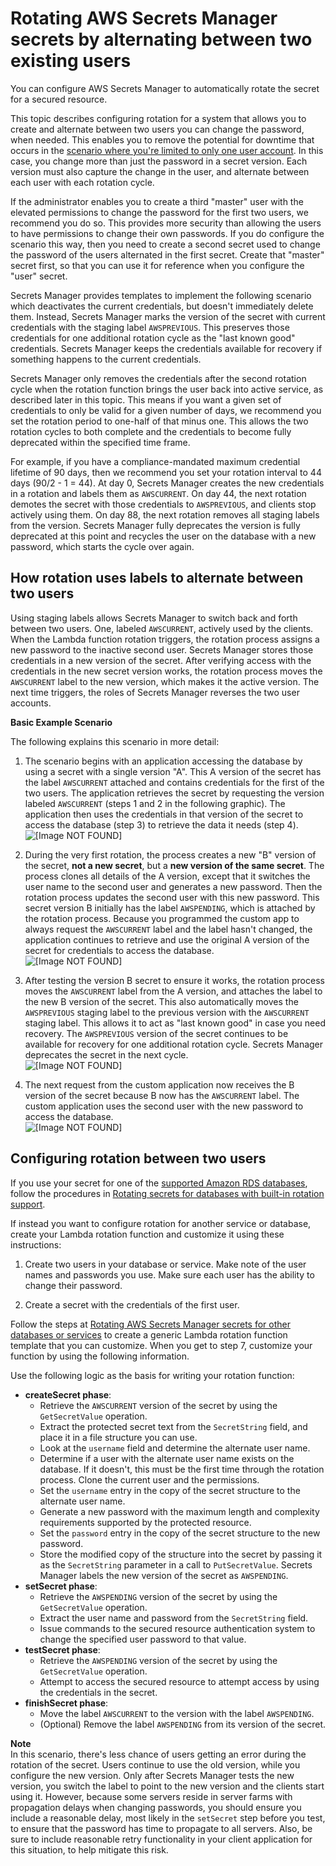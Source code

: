 # Rotating AWS Secrets Manager secrets by alternating between two existing users<a name="rotating-secrets-two-users"></a>

You can configure AWS Secrets Manager to automatically rotate the secret for a secured resource\. 

This topic describes configuring rotation for a system that allows you to create and alternate between two users you can change the password, when needed\. This enables you to remove the potential for downtime that occurs in the [scenario where you're limited to only one user account](rotating-secrets-one-user-one-password.md)\. In this case, you change more than just the password in a secret version\. Each version must also capture the change in the user, and alternate between each user with each rotation cycle\.

If the administrator enables you to create a third "master" user with the elevated permissions to change the password for the first two users, we recommend you do so\. This provides more security than allowing the users to have permissions to change their own passwords\. If you do configure the scenario this way, then you need to create a second secret used to change the password of the users alternated in the first secret\. Create that "master" secret first, so that you can use it for reference when you configure the "user" secret\.

Secrets Manager provides templates to implement the following scenario which deactivates the current credentials, but doesn't immediately delete them\. Instead, Secrets Manager marks the version of the secret with current credentials with the staging label `AWSPREVIOUS`\. This preserves those credentials for one additional rotation cycle as the "last known good" credentials\. Secrets Manager keeps the credentials available for recovery if something happens to the current credentials\. 

Secrets Manager only removes the credentials after the second rotation cycle when the rotation function brings the user back into active service, as described later in this topic\. This means if you want a given set of credentials to only be valid for a given number of days, we recommend you set the rotation period to one\-half of that minus one\. This allows the two rotation cycles to both complete and the credentials to become fully deprecated within the specified time frame\. 

For example, if you have a compliance\-mandated maximum credential lifetime of 90 days, then we recommend you set your rotation interval to 44 days \(90/2 \- 1 = 44\)\. At day 0, Secrets Manager creates the new credentials in a rotation and labels them as `AWSCURRENT`\. On day 44, the next rotation demotes the secret with those credentials to `AWSPREVIOUS`, and clients stop actively using them\. On day 88, the next rotation removes all staging labels from the version\. Secrets Manager fully deprecates the version is fully deprecated at this point and recycles the user on the database with a new password, which starts the cycle over again\.

## How rotation uses labels to alternate between two users<a name="about-labels-rotating-switch-users"></a>

Using staging labels allows Secrets Manager to switch back and forth between two users\. One, labeled `AWSCURRENT`, actively used by the clients\. When the Lambda function rotation triggers, the rotation process assigns a new password to the inactive second user\. Secrets Manager stores those credentials in a new version of the secret\. After verifying access with the credentials in the new secret version works, the rotation process moves the `AWSCURRENT` label to the new version, which makes it the active version\. The next time triggers, the roles of Secrets Manager reverses the two user accounts\.

**Basic Example Scenario**

The following explains this scenario in more detail:

1. The scenario begins with an application accessing the database by using a secret with a single version "A"\. This A version of the secret has the label `AWSCURRENT` attached and contains credentials for the first of the two users\. The application retrieves the secret by requesting the version labeled `AWSCURRENT` \(steps 1 and 2 in the following graphic\)\. The application then uses the credentials in that version of the secret to access the database \(step 3\) to retrieve the data it needs \(step 4\)\.  
![\[Image NOT FOUND\]](http://docs.aws.amazon.com/secretsmanager/latest/userguide/images/secret-rotate-1a.png)

1. During the very first rotation, the process creates a new "B" version of the secret, **not a new secret**, but a **new version of the same secret**\. The process clones all details of the A version, except that it switches the user name to the second user and generates a new password\. Then the rotation process updates the second user with this new password\. This secret version B initially has the label `AWSPENDING`, which is attached by the rotation process\. Because you programmed the custom app to always request the `AWSCURRENT` label and the label hasn't changed, the application continues to retrieve and use the original A version of the secret for credentials to access the database\.  
![\[Image NOT FOUND\]](http://docs.aws.amazon.com/secretsmanager/latest/userguide/images/secret-rotate-1b.png)

1. After testing the version B secret to ensure it works, the rotation process moves the `AWSCURRENT` label from the A version, and attaches the label to the new B version of the secret\. This also automatically moves the `AWSPREVIOUS` staging label to the previous version with the `AWSCURRENT` staging label\. This allows it to act as "last known good" in case you need recovery\. The `AWSPREVIOUS` version of the secret continues to be available for recovery for one additional rotation cycle\. Secrets Manager deprecates the secret in the next cycle\.  
![\[Image NOT FOUND\]](http://docs.aws.amazon.com/secretsmanager/latest/userguide/images/secret-rotate-1c.png)

1. The next request from the custom application now receives the B version of the secret because B now has the `AWSCURRENT` label\. The custom application uses the second user with the new password to access the database\.  
![\[Image NOT FOUND\]](http://docs.aws.amazon.com/secretsmanager/latest/userguide/images/secret-rotate-1d.png)

## Configuring rotation between two users<a name="configure-rotating-two-users-only"></a>

If you use your secret for one of the [supported Amazon RDS databases](intro.md#full-rotation-support), follow the procedures in [Rotating secrets for databases with built\-in rotation support](rotating-secrets-built-in.md)\.

If instead you want to configure rotation for another service or database, create your Lambda rotation function and customize it using these instructions:

1. Create two users in your database or service\. Make note of the user names and passwords you use\. Make sure each user has the ability to change their password\.

1. Create a secret with the credentials of the first user\.

Follow the steps at [Rotating AWS Secrets Manager secrets for other databases or services](rotating-secrets-create-generic-template.md) to create a generic Lambda rotation function template that you can customize\. When you get to step 7, customize your function by using the following information\.

Use the following logic as the basis for writing your rotation function:
+ **createSecret phase**:
  + Retrieve the `AWSCURRENT` version of the secret by using the `GetSecretValue` operation\.
  + Extract the protected secret text from the `SecretString` field, and place it in a file structure you can use\.
  + Look at the `username` field and determine the alternate user name\.
  + Determine if a user with the alternate user name exists on the database\. If it doesn't, this must be the first time through the rotation process\. Clone the current user and the permissions\.
  + Set the `username` entry in the copy of the secret structure to the alternate user name\.
  + Generate a new password with the maximum length and complexity requirements supported by the protected resource\.
  + Set the `password` entry in the copy of the secret structure to the new password\.
  + Store the modified copy of the structure into the secret by passing it as the `SecretString` parameter in a call to `PutSecretValue`\. Secrets Manager labels the new version of the secret as `AWSPENDING`\.
+ **setSecret phase**:
  + Retrieve the `AWSPENDING` version of the secret by using the `GetSecretValue` operation\.
  + Extract the user name and password from the `SecretString` field\.
  + Issue commands to the secured resource authentication system to change the specified user password to that value\.
+ **testSecret phase**:
  + Retrieve the `AWSPENDING` version of the secret by using the `GetSecretValue` operation\.
  + Attempt to access the secured resource to attempt access by using the credentials in the secret\.
+ **finishSecret phase**:
  + Move the label `AWSCURRENT` to the version with the label `AWSPENDING`\.
  + \(Optional\) Remove the label `AWSPENDING` from its version of the secret\.

**Note**  
In this scenario, there's less chance of users getting an error during the rotation of the secret\. Users continue to use the old version, while you configure the new version\. Only after Secrets Manager tests the new version, you switch the label to point to the new version and the clients start using it\. However, because some servers reside in server farms with propagation delays when changing passwords, you should ensure you include a reasonable delay, most likely in the `setSecret` step before you test, to ensure that the password has time to propagate to all servers\. Also, be sure to include reasonable retry functionality in your client application for this situation, to help mitigate this risk\.